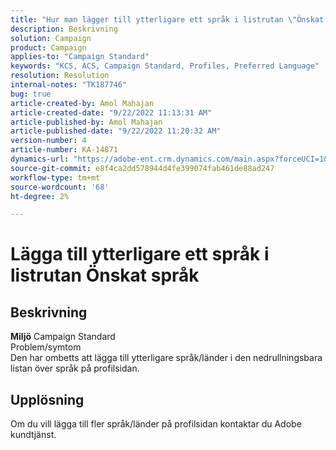 ```yaml
---
title: "Hur man lägger till ytterligare ett språk i listrutan \"Önskat språk\""
description: Beskrivning
solution: Campaign
product: Campaign
applies-to: "Campaign Standard"
keywords: "KCS, ACS, Campaign Standard, Profiles, Preferred Language"
resolution: Resolution
internal-notes: "TK187746"
bug: true
article-created-by: Amol Mahajan
article-created-date: "9/22/2022 11:13:31 AM"
article-published-by: Amol Mahajan
article-published-date: "9/22/2022 11:20:32 AM"
version-number: 4
article-number: KA-14871
dynamics-url: "https://adobe-ent.crm.dynamics.com/main.aspx?forceUCI=1&pagetype=entityrecord&etn=knowledgearticle&id=499d7f92-673a-ed11-9db0-002248086d3d"
source-git-commit: e8f4ca2dd578944d4fe399074fab461de88ad247
workflow-type: tm+mt
source-wordcount: '68'
ht-degree: 2%

---
```


# Lägga till ytterligare ett språk i listrutan Önskat språk

## Beskrivning

<b>Miljö</b>
Campaign Standard
<br>Problem/symtom<br>
Den har ombetts att lägga till ytterligare språk/länder i den nedrullningsbara listan över språk på profilsidan.


## Upplösning


Om du vill lägga till fler språk/länder på profilsidan kontaktar du Adobe kundtjänst.
